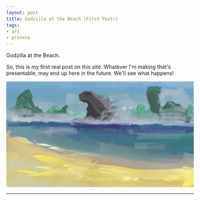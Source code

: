 ```yaml
---
layout: post
title: Godzilla at the Beach (First Post!)
tags:
- art
- process
---
```


Godzilla at the Beach.

So, this is my first real post on this site. Whatever I'm making that's presentable, may end up here in the future. We'll see what happens! 

<img src="../public/images/Godzilla_Beach.png"/>

-----
